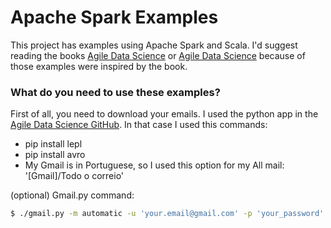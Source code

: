 # Apache Spark Examples

This project has examples using Apache Spark and Scala. I'd suggest reading the books [Agile Data Science](https://github.com/rjurney/Agile_Data_Code) or [Agile Data Science](https://github.com/rjurney/Agile_Data_Code_2) because of those examples were inspired by the book.

### What do you need to use these examples?
First of all, you need to download your emails. I used the python app in the [Agile Data Science GitHub](https://github.com/rjurney/Agile_Data_Code).
In that case I used this commands:
  - pip install lepl
  - pip install avro
  - My Gmail is in Portuguese, so I used this option for my All mail: '[Gmail]/Todo o correio' 

(optional) Gmail.py command:
```sh
$ ./gmail.py -m automatic -u 'your.email@gmail.com' -p 'your_password' -s ./email.avro.schema -f '[Gmail]/Todo o correio' -o /tmp/test_mbox 2>&1 &
```

